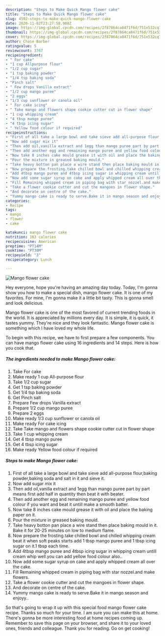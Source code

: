 ```yaml
---
description: "Steps to Make Quick Mango flower cake"
title: "Steps to Make Quick Mango flower cake"
slug: 4592-steps-to-make-quick-mango-flower-cake
date: 2020-11-02T23:27:58.908Z
image: https://img-global.cpcdn.com/recipes/2f87864ca8471f6d/751x532cq70/mango-flower-cake-recipe-main-photo.jpg
thumbnail: https://img-global.cpcdn.com/recipes/2f87864ca8471f6d/751x532cq70/mango-flower-cake-recipe-main-photo.jpg
cover: https://img-global.cpcdn.com/recipes/2f87864ca8471f6d/751x532cq70/mango-flower-cake-recipe-main-photo.jpg
author: Chase Barber
ratingvalue: 5
reviewcount: 3767
recipeingredient:
- " For cake"
- "1 cup Allpurpose flour"
- "1/2 cup sugar"
- "1 tsp baking powder"
- "1/4 tsp baking soda"
- "Pinch salt"
- " Few drops Vanilla extract"
- "1/2 cup mango puree"
- "2 eggs"
- "1/3 cup sunflower or canola oil"
- " For cake icing"
- " Take mango and flowers shape cookie cutter cut in flower shape"
- "1 cup whipping cream"
- "4 tbsp mango puree"
- "4 tbsp icing sugar"
- " Yellow food colour if required"
recipeinstructions:
- "First of all take a large bowl and take sieve add all-purpose flour,baking powder,baking soda and salt in it and sieve it."
- "Now add sugar mix it"
- "Then add oil,vanilla extract and 1egg than mango puree part by part means first add half in quantity then beat it with beater."
- "Then add another egg and remaining mango puree and yellow food colour if you want and beat it untill make a smooth batter."
- "Now take 8 inches cake mould grease it with oil and place the baking paper on it."
- "Pour the mixture in greased baking mould."
- "Take heavy botton pan place a wire stand then place baking mould in it. Bake it for 20-25 minutes on low to medium flame."
- "Now prepare the frosting.take chilled bowl and chilled whipping cream beat it when soft peaks starts add 1 tbsp mango puree and 1 tbsp icing sugar on it.1 tbsp each time."
- "Add 4tbsp mango puree and 4tbsp icing sugar in whipping cream untill cream whip well.you can add yellow food colour also.."
- "Now add some sugar syrup on cake and apply whipped cream all over the cake."
- "Fill Remaining whipped cream in piping bag with star nozzel.and make flowers."
- "Take a flower cookie cutter and cut the mangoes in flower shape."
- "And decorate on centre of the cake."
- "Yummy mango cake is ready to serve.Bake it in mango season and enjoyy.."
categories:
- Recipe
tags:
- mango
- flower
- cake

katakunci: mango flower cake 
nutrition: 163 calories
recipecuisine: American
preptime: "PT14M"
cooktime: "PT30M"
recipeyield: "3"
recipecategory: Lunch

---
```



![Mango flower cake](https://img-global.cpcdn.com/recipes/2f87864ca8471f6d/751x532cq70/mango-flower-cake-recipe-main-photo.jpg)

Hey everyone, hope you're having an amazing day today. Today, I'm gonna show you how to make a special dish, mango flower cake. It is one of my favorites. For mine, I'm gonna make it a little bit tasty. This is gonna smell and look delicious.

Mango flower cake is one of the most favored of current trending foods in the world. It is appreciated by millions every day. It is simple, it is quick, it tastes yummy. They're nice and they look fantastic. Mango flower cake is something which I have loved my whole life.




To begin with this recipe, we have to first prepare a few components. You can have mango flower cake using 16 ingredients and 14 steps. Here is how you cook that.

<!--inarticleads1-->

##### The ingredients needed to make Mango flower cake:

1. Take  For cake
1. Make ready 1 cup All-purpose flour
1. Take 1/2 cup sugar
1. Get 1 tsp baking powder
1. Get 1/4 tsp baking soda
1. Get Pinch salt
1. Prepare  Few drops Vanilla extract
1. Prepare 1/2 cup mango puree
1. Prepare 2 eggs
1. Make ready 1/3 cup sunflower or canola oil
1. Make ready  For cake icing
1. Take  Take mango and flowers shape cookie cutter cut in flower shape
1. Take 1 cup whipping cream
1. Get 4 tbsp mango puree
1. Get 4 tbsp icing sugar
1. Make ready  Yellow food colour if required




<!--inarticleads2-->

##### Steps to make Mango flower cake:

1. First of all take a large bowl and take sieve add all-purpose flour,baking powder,baking soda and salt in it and sieve it.
1. Now add sugar mix it
1. Then add oil,vanilla extract and 1egg than mango puree part by part means first add half in quantity then beat it with beater.
1. Then add another egg and remaining mango puree and yellow food colour if you want and beat it untill make a smooth batter.
1. Now take 8 inches cake mould grease it with oil and place the baking paper on it.
1. Pour the mixture in greased baking mould.
1. Take heavy botton pan place a wire stand then place baking mould in it. Bake it for 20-25 minutes on low to medium flame.
1. Now prepare the frosting.take chilled bowl and chilled whipping cream beat it when soft peaks starts add 1 tbsp mango puree and 1 tbsp icing sugar on it.1 tbsp each time.
1. Add 4tbsp mango puree and 4tbsp icing sugar in whipping cream untill cream whip well.you can add yellow food colour also..
1. Now add some sugar syrup on cake and apply whipped cream all over the cake.
1. Fill Remaining whipped cream in piping bag with star nozzel.and make flowers.
1. Take a flower cookie cutter and cut the mangoes in flower shape.
1. And decorate on centre of the cake.
1. Yummy mango cake is ready to serve.Bake it in mango season and enjoyy..




So that's going to wrap it up with this special food mango flower cake recipe. Thanks so much for your time. I am sure you can make this at home. There's gonna be more interesting food at home recipes coming up. Remember to save this page on your browser, and share it to your loved ones, friends and colleague. Thank you for reading. Go on get cooking!

